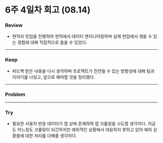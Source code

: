 # 6주 4일차 회고 (08.14)

### Review
- 현직자 밋업을 진행하여 현직에서 데이터 엔지니어링하며 실제 현업에서 겪을 수 있는 경험에 대해 직접적으로 들을 수 있었다.

---
### Keep
- 피드백 받은 내용을 다시 생각하며 프로젝트가 진전될 수 있는 방향성에 대해 팀과 이야기를 나눴고, 앞으로 해야할 것을 정리했다.

---
### Problem

---
### Try
- 필요한 사용자 반응 데이터가 앱 상에 존재하여 앱 크롤링을 시도할 생각이다. 지금도 어느정도 크롤링이 되긴하지만 예외적인 상황에서 대응하지 못하고 있어 예외 상황들에 대한 처리를 더해줄 생각이다.
